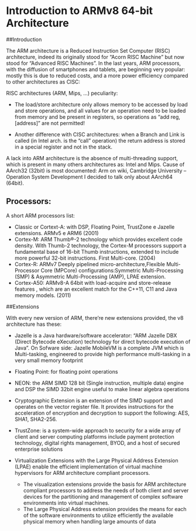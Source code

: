 # Introduction to ARMv8 64-bit Architecture

##Introduction

The ARM architecture is a Reduced Instruction Set Computer (RISC) architecture, indeed its originally stood for “Acorn RISC Machine” but now stood for “Advanced RISC Machines”.
In the last years, ARM processors, with the diffusion of smartphones and tablets, are beginning very popular: mostly this is due to reduced costs, and a more power efficiency compared to other architectures as CISC:



RISC architectures (ARM, Mips, …) peculiarity:

- The load/store architecture only allows memory to be accessed by load and store operations, and all values for an operation need to be loaded from memory and be present in registers, so operations as “add reg,[address]” are not permitted!

- Another difference with CISC architectures: when a Branch and Link is called (in Intel arch. is the “call” operation) the return address is stored in a special register and not in the stack.



A lack into ARM architecture is the absence of multi-threading support, which is present in many others architectures as: Intel and Mips.
Cause of AArch32 (32bit) is most documented: Arm on wiki, Cambridge University – Operation System Development I decided to talk only about AArch64 (64bit).


## Processors:

A short ARM processors list:

- Classic or Cortext-A: with DSP, Floating Point, TrustZone e Jazelle extensions. ARMv5 e ARM6 (2001)
- Cortex-M: ARM Thumb®-2 technology which provides excellent code density. With Thumb-2 technology, the Cortex-M processors support a fundamental base of 16-bit Thumb instructions, extended to include more powerful 32-bit instructions. First Multi-core. (2004)
- Cortex-R: ARMv7 Deeply pipelined micro-architecture,Flexible Multi-Processor Core (MPCore) configurations:Symmetric Multi-Processing (SMP) & Asymmetric Multi-Processing (AMP), LPAE extension.
- Cortex-A50: ARMv8-A 64bit with load-acquire and store-release features , which are an excellent match for the C++11, C11 and Java memory models. (2011)

##Extensions

With every new version of ARM, there’re new extensions provided, the v8 architecture has these:


- Jazelle is a Java hardware/software accelerator: “ARM Jazelle DBX (Direct Bytecode eXecution) technology for direct bytecode execution of Java”. On Sofware side: Jazelle MobileVM is a complete JVM which is Multi-tasking, engineered to provide high performance multi-tasking in a very small memory footprint

- Floating Point: for floating point operations

- NEON: the ARM SIMD 128 bit (Single instruction, multiple data) engine and DSP the SIMD 32bit engine useful to make linear algebra operations

- Cryptographic Extension is an extension of the SIMD support and operates on the vector register file. It provides instructions for the acceleration of encryption and decryption to support the following: AES, SHA1, SHA2-256.

- TrustZone: is a system-wide approach to security for a wide array of client and server computing platforms include payment protection technology, digital rights management, BYOD, and a host of secured enterprise solutions

- Virtualization Extensions with the Large Physical Address Extension (LPAE) enable the efficient implementation of virtual machine hypervisors for ARM architecture compliant processors.
    - The visualization extensions provide the basis for ARM architecture compliant processors to address the needs of both client and server devices for the partitioning and management of complex software environments into virtual machines.
    - The Large Physical Address extension provides the means for each of the software environments to utilize efficiently the available physical memory when handling large amounts of data
    


